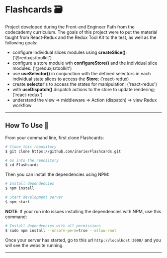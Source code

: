 # Flashcards :card_file_box:

Project developed during the Front-end Engineer Path from the codecademy curriculum. The goals of this project were to put the material taught from React-Redux and the Redux Tool Kit to the test, as well as the following goals:

+ configure individual slices modules using **createSlice()**; ('@reduxjs/toolkit')
+ configure a store module wth **configureStore()** and the individual slice modules. ('@reduxjs/toolkit')
+ use **useSelector()** in conjunction with the defined selectors in each individual state slices to access the **Store**; ('react-redux)
+ create **selector**'s to access the states for manipulation; ('react-redux')
+ with **useDispatch()** dispatch actions to the store to update rendering; ('react-redux')
+ understand the view => middleware => Action (dispatch) => view Redux workflow

---

## How To Use 🔧

From your command line, first clone Flashcards:

```bash
# Clone this repository
$ git clone https://github.com/inarie/Flashcards.git

# Go into the repository
$ cd Flashcards

```

Then you can install the dependencies using NPM:

```bash
# Install dependencies
$ npm install

# Start development server
$ npm start
```

**NOTE**:
If your run into issues installing the dependencies with NPM, use this command:

```bash
# Install dependencies with all permissions
$ sudo npm install --unsafe-perm=true --allow-root
```

Once your server has started, go to this url `http://localhost:3000/` and you will see the website running.

---
